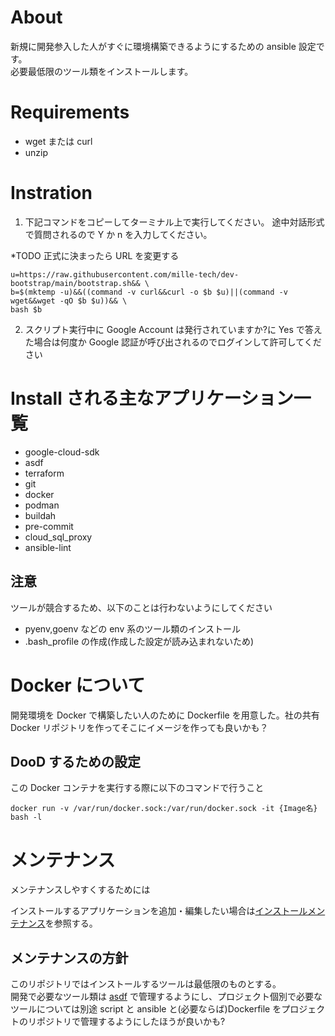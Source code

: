# About

新規に開発参入した人がすぐに環境構築できるようにするための ansible 設定です。  
必要最低限のツール類をインストールします。

# Requirements

- wget または curl
- unzip

# Instration

1. 下記コマンドをコピーしてターミナル上で実行してください。
   途中対話形式で質問されるので Y か n を入力してください。

\*TODO 正式に決まったら URL を変更する

```console
u=https://raw.githubusercontent.com/mille-tech/dev-bootstrap/main/bootstrap.sh&& \
b=$(mktemp -u)&&((command -v curl&&curl -o $b $u)||(command -v wget&&wget -qO $b $u))&& \
bash $b
```

2. スクリプト実行中に Google Account は発行されていますか?に Yes で答えた場合は何度か Google 認証が呼び出されるのでログインして許可してください

# Install される主なアプリケーション一覧

- google-cloud-sdk
- asdf
- terraform
- git
- docker
- podman
- buildah
- pre-commit
- cloud_sql_proxy
- ansible-lint

## 注意

ツールが競合するため、以下のことは行わないようにしてください

- pyenv,goenv などの env 系のツール類のインストール
- .bash_profile の作成(作成した設定が読み込まれないため)

# Docker について

開発環境を Docker で構築したい人のために Dockerfile を用意した。社の共有 Docker リポジトリを作ってそこにイメージを作っても良いかも？

## DooD するための設定

この Docker コンテナを実行する際に以下のコマンドで行うこと

```console
docker run -v /var/run/docker.sock:/var/run/docker.sock -it {Image名} bash -l
```

# メンテナンス

メンテナンスしやすくするためには

インストールするアプリケーションを追加・編集したい場合は[インストールメンテナンス](./ansible/README.md#インストールアプリケーションの変更)を参照する。

## メンテナンスの方針

このリポジトリではインストールするツールは最低限のものとする。  
開発で必要なツール類は [asdf](https://github.com/asdf-vm/asdf) で管理するようにし、プロジェクト個別で必要なツールについては別途 script と ansible と(必要ならば)Dockerfile をプロジェクトのリポジトリで管理するようにしたほうが良いかも?

